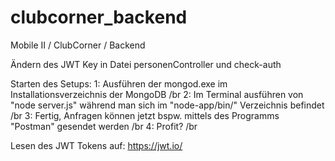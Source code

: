 # clubcorner_backend
Mobile II / ClubCorner / Backend

Ändern des JWT Key in Datei personenController und check-auth

Starten des Setups: 
1: Ausführen der mongod.exe im Installationsverzeichnis der MongoDB /br
2: Im Terminal ausführen von "node server.js" während man sich im "node-app/bin/" Verzeichnis befindet /br
3: Fertig, Anfragen können jetzt bspw. mittels des Programms "Postman" gesendet werden /br
4: Profit? /br

Lesen des JWT Tokens auf: https://jwt.io/
